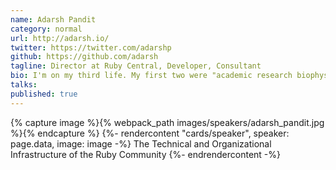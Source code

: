 ```yaml
---
name: Adarsh Pandit
category: normal
url: http://adarsh.io/
twitter: https://twitter.com/adarshp
github: https://github.com/adarsh
tagline: Director at Ruby Central, Developer, Consultant
bio: I'm on my third life. My first two were "academic research biophysicist" and "corporate management consultant". Now I'm in "Ruby developer, Consulting firm owner, Ruby community organizer". I ride my bicycle a lot. I have a wife and two boys. We all live in Oakland, California.
talks:
published: true
---
```


{% capture image %}{% webpack_path images/speakers/adarsh_pandit.jpg %}{% endcapture %}
{%- rendercontent "cards/speaker", speaker: page.data, image: image -%}
The Technical and Organizational Infrastructure of the Ruby Community
{%- endrendercontent -%}
